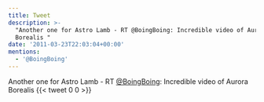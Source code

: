 ```yaml
---
title: Tweet
description: >-
  "Another one for Astro Lamb - RT @BoingBoing: Incredible video of Aurora
  Borealis "
date: '2011-03-23T22:03:04+00:00'
mentions:
  - '@BoingBoing'
---
```

Another one for Astro Lamb - RT [@BoingBoing](https://twitter.com/@BoingBoing): Incredible video of Aurora Borealis 
      {{< tweet 0 0 >}}
    
